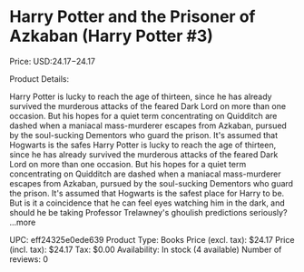 # Harry Potter and the Prisoner of Azkaban (Harry Potter #3)

Price: USD:$24.17-$24.17

Product Details:

Harry Potter is lucky to reach the age of thirteen, since he has already survived the murderous attacks of the feared Dark Lord on more than one occasion. But his hopes for a quiet term concentrating on Quidditch are dashed when a maniacal mass-murderer escapes from Azkaban, pursued by the soul-sucking Dementors who guard the prison. It's assumed that Hogwarts is the safes Harry Potter is lucky to reach the age of thirteen, since he has already survived the murderous attacks of the feared Dark Lord on more than one occasion. But his hopes for a quiet term concentrating on Quidditch are dashed when a maniacal mass-murderer escapes from Azkaban, pursued by the soul-sucking Dementors who guard the prison. It's assumed that Hogwarts is the safest place for Harry to be. But is it a coincidence that he can feel eyes watching him in the dark, and should he be taking Professor Trelawney's ghoulish predictions seriously? ...more

UPC: eff24325e0ede639
Product Type: Books
Price (excl. tax): $24.17
Price (incl. tax): $24.17
Tax: $0.00
Availability: In stock (4 available)
Number of reviews: 0
